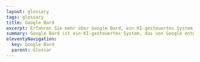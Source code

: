 ```yaml
---
layout: glossary
tags: glossary
title: Google Bard
excerpt: Erfahren Sie mehr über Google Bard, ein KI-gesteuertes System von Google. Es interpretiert komplexe Daten und erstellt verständliche und kohärente Zusammenfassungen in leicht verständlicher Sprache. Entdecken Sie die fortschrittlichen Möglichkeiten von maschinellem Lernen.
summary: Google Bard ist ein KI-gesteuertes System, das von Google entwickelt wurde, um verschiedene Datenfelder zu durchsuchen und Informationen in einer verständlichen und kohärenten Weise zu interpretieren. Es handelt sich um eine fortgeschrittene Form von maschinellem Lernen, die es ermöglicht, komplexe Datensätze zu interpretieren und sie in einer klaren, leicht verständlichen Sprache zusammenzufassen. Kurz gesagt, [Google Bard](https://bard.google.com/){target="_blank"} ist die Fähigkeit von Google's KI, Daten auszuwerten und daraus menschenähnliche Geschichten und Ausführungen zu erstellen.
eleventyNavigation:
  key: Google Bard
  parent: Glossar
---
```


 
